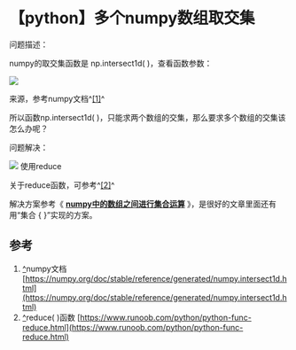 # 【python】多个numpy数组取交集

问题描述：

numpy的取交集函数是 np.intersect1d( )，查看函数参数：

![](https://pic2.zhimg.com/80/v2-dd307860f850ee533135a024c46ee4d9_1440w.png)

来源，参考numpy文档^[[1]](https://zhuanlan.zhihu.com/p/373458235#ref_1)^

所以函数np.intersect1d( )，只能求两个数组的交集，那么要求多个数组的交集该怎么办呢？

问题解决：

![](https://pic4.zhimg.com/80/v2-d0314ec6a9c087360fb7505972e28b43_1440w.jpg)
使用reduce

关于reduce函数，可参考^[[2]](https://zhuanlan.zhihu.com/p/373458235#ref_2)^

解决方案参考《 **[numpy中的数组之间进行集合运算](https://link.zhihu.com/?target=https%3A//www.cnblogs.com/traditional/p/12625998.html)** 》，是很好的文章里面还有用“集合 { }”实现的方案。

## 参考

1. [^](https://zhuanlan.zhihu.com/p/373458235#ref_1_0)numpy文档 [https://numpy.org/doc/stable/reference/generated/numpy.intersect1d.html](https://numpy.org/doc/stable/reference/generated/numpy.intersect1d.html)
2. [^](https://zhuanlan.zhihu.com/p/373458235#ref_2_0)reduce( )函数 [https://www.runoob.com/python/python-func-reduce.html](https://www.runoob.com/python/python-func-reduce.html)
